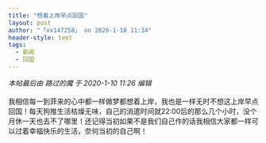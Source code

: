 ```yaml
---
title: "想着上岸早点回国"
layout: post
author: "「xx147258」 on 2020-1-10 11:34"
header-style: text
tags:
  - 新闻
  - 回国
---
```


<head></head>
<body>
 <i class="pstatus"> 本帖最后由 路过的魔 于 2020-1-10 11:26 编辑 </i>
 <br> 
 <br> 我相信每一到菲来的心中都一样做梦都想着上岸，我也是一样无时不想这上岸早点回国！每天狗推生活枯燥无味，自己的消遣时间就22:00后的那么几个小时，没个月休一天也去不了哪里！还记得当初如果不是我们自己作的话我相信大家都一样可以过着幸福快乐的生活，奈何当初的自己啊！&nbsp; &nbsp;&nbsp; &nbsp;&nbsp; &nbsp;&nbsp; &nbsp;&nbsp; &nbsp;&nbsp; &nbsp;&nbsp; &nbsp;&nbsp; &nbsp;&nbsp; &nbsp;&nbsp; &nbsp;&nbsp; &nbsp;&nbsp;&nbsp;
 <br> 
 <br>
</body>


